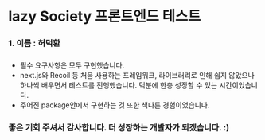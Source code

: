 # lazy Society 프론트엔드 테스트

### 1. 이름 : 허덕환
###
- 필수 요구사항은 모두 구현했습니다.
- next.js와 Recoil 등 처음 사용하는 프레임워크, 라이브러리로 인해 쉽지 않았으나 하나씩 배우면서 테스트를 진행했습니다. 덕분에 한층 성장할 수 있는 시간이었습니다.
- 주어진 package안에서 구현하는 것 또한 색다른 경험이었습니다. 

### 좋은 기회 주셔서 감사합니다. 더 성장하는 개발자가 되겠습니다. :)
